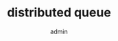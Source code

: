 ---
layout: post
title: "distributed queue"
author: "admin"
categories: projects
tags: [projects]
image: cuba-1.jpg
desc: distributed message queue
---